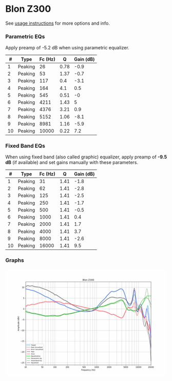 # Blon Z300
See [usage instructions](https://github.com/jaakkopasanen/AutoEq#usage) for more options and info.

### Parametric EQs
Apply preamp of -5.2 dB when using parametric equalizer.

|   # | Type    |   Fc (Hz) |    Q |   Gain (dB) |
|-----|---------|-----------|------|-------------|
|   1 | Peaking |        26 | 0.78 |        -0.9 |
|   2 | Peaking |        53 | 1.37 |        -0.7 |
|   3 | Peaking |       117 | 0.4  |        -3.1 |
|   4 | Peaking |       164 | 4.1  |         0.5 |
|   5 | Peaking |       545 | 0.51 |        -0   |
|   6 | Peaking |      4211 | 1.43 |         5   |
|   7 | Peaking |      4376 | 3.21 |         0.9 |
|   8 | Peaking |      5152 | 1.06 |        -8.1 |
|   9 | Peaking |      8981 | 1.16 |        -5.9 |
|  10 | Peaking |     10000 | 0.22 |         7.2 |

### Fixed Band EQs
When using fixed band (also called graphic) equalizer, apply preamp of **-9.5 dB** (if available) and set gains manually with these parameters.

|   # | Type    |   Fc (Hz) |    Q |   Gain (dB) |
|-----|---------|-----------|------|-------------|
|   1 | Peaking |        31 | 1.41 |        -1.8 |
|   2 | Peaking |        62 | 1.41 |        -2.8 |
|   3 | Peaking |       125 | 1.41 |        -2.5 |
|   4 | Peaking |       250 | 1.41 |        -1.7 |
|   5 | Peaking |       500 | 1.41 |        -0.5 |
|   6 | Peaking |      1000 | 1.41 |         0.4 |
|   7 | Peaking |      2000 | 1.41 |         1.7 |
|   8 | Peaking |      4000 | 1.41 |         3.7 |
|   9 | Peaking |      8000 | 1.41 |        -2.6 |
|  10 | Peaking |     16000 | 1.41 |         9.5 |

### Graphs
![](./Blon%20Z300.png)
